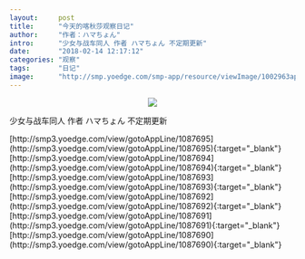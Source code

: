 ```yaml
---
layout:     post
title:      "今天的喀秋莎观察日记"
author:     "作者：ハマちょん"
intro:      "少女与战车同人 作者 ハマちょん 不定期更新"
date:       "2018-02-14 12:17:12"
categories: "观察"
tags:       "日记"
image:      "http://smp.yoedge.com/smp-app/resource/viewImage/1002963appline.png"
---
```

<div style="text-align: center">
<p><img src="http://smp.yoedge.com/smp-app/resource/viewImage/1002963appline.png"/></p>
</div>
<p class="post-meta">
<span>少女与战车同人 作者 ハマちょん 不定期更新</span>
</p>
[http://smp3.yoedge.com/view/gotoAppLine/1087695](http://smp3.yoedge.com/view/gotoAppLine/1087695){:target="_blank"}
[http://smp3.yoedge.com/view/gotoAppLine/1087694](http://smp3.yoedge.com/view/gotoAppLine/1087694){:target="_blank"}
[http://smp3.yoedge.com/view/gotoAppLine/1087693](http://smp3.yoedge.com/view/gotoAppLine/1087693){:target="_blank"}
[http://smp3.yoedge.com/view/gotoAppLine/1087692](http://smp3.yoedge.com/view/gotoAppLine/1087692){:target="_blank"}
[http://smp3.yoedge.com/view/gotoAppLine/1087691](http://smp3.yoedge.com/view/gotoAppLine/1087691){:target="_blank"}
[http://smp3.yoedge.com/view/gotoAppLine/1087690](http://smp3.yoedge.com/view/gotoAppLine/1087690){:target="_blank"}


